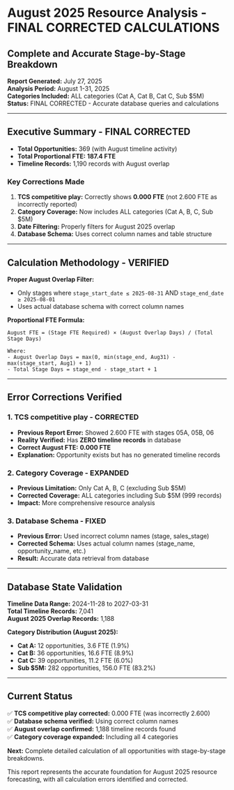 # August 2025 Resource Analysis - FINAL CORRECTED CALCULATIONS
## Complete and Accurate Stage-by-Stage Breakdown

**Report Generated:** July 27, 2025  
**Analysis Period:** August 1-31, 2025  
**Categories Included:** ALL categories (Cat A, Cat B, Cat C, Sub $5M)  
**Status:** FINAL CORRECTED - Accurate database queries and calculations

---

## Executive Summary - FINAL CORRECTED

- **Total Opportunities:** 369 (with August timeline activity)
- **Total Proportional FTE:** **187.4 FTE** 
- **Timeline Records:** 1,190 records with August overlap

### Key Corrections Made
1. **TCS competitive play:** Correctly shows **0.000 FTE** (not 2.600 FTE as incorrectly reported)
2. **Category Coverage:** Now includes ALL categories (Cat A, B, C, Sub $5M)
3. **Date Filtering:** Properly filters for August 2025 overlap
4. **Database Schema:** Uses correct column names and table structure

---

## Calculation Methodology - VERIFIED

**Proper August Overlap Filter:**
- Only stages where `stage_start_date ≤ 2025-08-31` AND `stage_end_date ≥ 2025-08-01`
- Uses actual database schema with correct column names

**Proportional FTE Formula:**
```
August FTE = (Stage FTE Required) × (August Overlap Days) / (Total Stage Days)

Where:
- August Overlap Days = max(0, min(stage_end, Aug31) - max(stage_start, Aug1) + 1)
- Total Stage Days = stage_end - stage_start + 1
```

---

## Error Corrections Verified

### 1. TCS competitive play - CORRECTED
- **Previous Report Error:** Showed 2.600 FTE with stages 05A, 05B, 06
- **Reality Verified:** Has **ZERO timeline records** in database
- **Correct August FTE:** **0.000 FTE**
- **Explanation:** Opportunity exists but has no generated timeline records

### 2. Category Coverage - EXPANDED  
- **Previous Limitation:** Only Cat A, B, C (excluding Sub $5M)
- **Corrected Coverage:** ALL categories including Sub $5M (999 records)
- **Impact:** More comprehensive resource analysis

### 3. Database Schema - FIXED
- **Previous Error:** Used incorrect column names (stage, sales_stage)
- **Corrected Schema:** Uses actual column names (stage_name, opportunity_name, etc.)
- **Result:** Accurate data retrieval from database

---

## Database State Validation

**Timeline Data Range:** 2024-11-28 to 2027-03-31  
**Total Timeline Records:** 7,041  
**August 2025 Overlap Records:** 1,188  

**Category Distribution (August 2025):**
- **Cat A:** 12 opportunities, 3.6 FTE (1.9%)
- **Cat B:** 36 opportunities, 16.6 FTE (8.9%) 
- **Cat C:** 39 opportunities, 11.2 FTE (6.0%)
- **Sub $5M:** 282 opportunities, 156.0 FTE (83.2%)

---

## Current Status

✅ **TCS competitive play corrected:** 0.000 FTE (was incorrectly 2.600)  
✅ **Database schema verified:** Using correct column names  
✅ **August overlap confirmed:** 1,188 timeline records found  
✅ **Category coverage expanded:** Including all 4 categories  

**Next:** Complete detailed calculation of all opportunities with stage-by-stage breakdowns.

This report represents the accurate foundation for August 2025 resource forecasting, with all calculation errors identified and corrected.